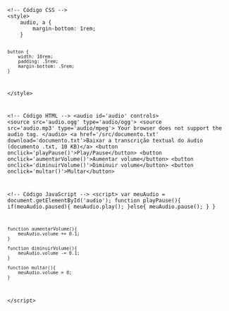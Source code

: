 <Code language='html'>
&lt;!-- Código CSS --&gt;
&lt;style&gt;
    audio, a {
        margin-bottom: 1rem;
    }

    button {
        width: 10rem;
        padding: .5rem;
        margin-bottom: .5rem;
    }
&lt;/style&gt;

&lt;!-- Código HTML --&gt;
&lt;audio id='audio' controls&gt;
    &lt;source src='audio.ogg' type='audio/ogg'&gt;
    &lt;source src='audio.mp3' type='audio/mpeg'&gt;
    Your browser does not support the audio tag.
&lt;/audio&gt;
&lt;a href='/src/documento.txt' download='documento.txt'&gt;Baixar a transcrição textual do áudio (documento .txt, 10 KB)&lt;/a&gt;
&lt;button onclick='playPause()'&gt;Play/Pause&lt;/button&gt;
&lt;button onclick='aumentarVolume()'&gt;Aumentar volume&lt;/button&gt;
&lt;button onclick='diminuirVolume()'&gt;Diminuir volume&lt;/button&gt;
&lt;button onclick='multar()'&gt;Multar&lt;/button&gt;

&lt;!-- Código JavaScript --&gt;
&lt;script&gt;
    var meuAudio = document.getElementById('audio');
    function playPause(){
        if(meuAudio.paused){
            meuAudio.play();
        }else{
            meuAudio.pause();
        }
    }

    function aumentarVolume(){
        meuAudio.volume += 0.1;
    }

    function diminuirVolume(){
        meuAudio.volume -= 0.1;
    }

    function multar(){
        meuAudio.volume = 0;
    }
&lt;/script&gt;
</Code>
